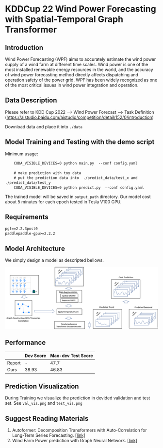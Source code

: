 # KDDCup 22 Wind Power Forecasting with Spatial-Temporal Graph Transformer
## Introduction
Wind Power Forecasting (WPF) aims to accurately estimate the wind power supply of a wind farm at different time scales. 
Wind power is one of the most installed renewable energy resources in the world, and the accuracy of wind power forecasting method directly affects dispatching and operation safety of the power grid.
WPF has been widely recognized as one of the most critical issues in wind power integration and operation. 


## Data Description
Please refer to KDD Cup 2022 --> Wind Power Forecast --> Task Definition 
(https://aistudio.baidu.com/aistudio/competition/detail/152/0/introduction)

Download data and place it into `./data`


## Model Training and Testing with the demo script

Minimum usage:
```
    CUDA_VISIBLE_DEVICES=0 python main.py  --conf config.yaml

    # make prediction with toy data
    # put the prediction data into  ./predict_data/test_x and ./predict_data/test_y
    CUDA_VISIBLE_DEVICES=0 python predict.py  --conf config.yaml
```
The trained model will be saved in `output_path` directory. Our model cost about 5 minutes for each epoch tested in Tesla V100 GPU.

## Requirements

```
pgl==2.2.3post0
paddlepaddle-gpu>=2.2.2
```


    
## Model Architecture

We simply design a model as descripted bellows.

<img src="./model_archi.png" alt="The Model Architecture of WPF" width="800">

## Performance

|        | Dev Score | Max-dev Test Score |
|--------|-----------|--------------------|
| Report |   -       | 47.7               |
| Ours   | 38.93     | 46.83              |

## Prediction Visualization

During Training we visualize the prediction in devided validation and test set. See `val_vis.png` and `test_vis.png`

## Suggest Reading Materials

1. Autoformer: Decomposition Transformers with Auto-Correlation for Long-Term Series Forecasting. [[link]](https://arxiv.org/abs/2106.13008)
2. Wind Farm Power prediction with Graph Neural Network. [[link]](https://aifrenz.github.io/present_file/wind_farm_presentation.pdf)
